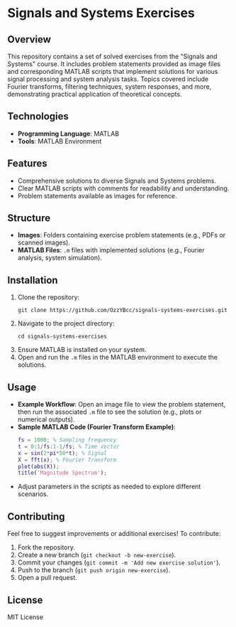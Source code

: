 # Signals and Systems Exercises

## Overview
This repository contains a set of solved exercises from the "Signals and Systems" course. It includes problem statements provided as image files and corresponding MATLAB scripts that implement solutions for various signal processing and system analysis tasks. Topics covered include Fourier transforms, filtering techniques, system responses, and more, demonstrating practical application of theoretical concepts.

## Technologies
- **Programming Language**: MATLAB
- **Tools**: MATLAB Environment

## Features
- Comprehensive solutions to diverse Signals and Systems problems.
- Clear MATLAB scripts with comments for readability and understanding.
- Problem statements available as images for reference.

## Structure
- **Images**: Folders containing exercise problem statements (e.g., PDFs or scanned images).
- **MATLAB Files**: `.m` files with implemented solutions (e.g., Fourier analysis, system simulation).

## Installation
1. Clone the repository:
   ```
   git clone https://github.com/OzzYBcc/signals-systems-exercises.git
   ```
2. Navigate to the project directory:
   ```
   cd signals-systems-exercises
   ```
3. Ensure MATLAB is installed on your system.
4. Open and run the `.m` files in the MATLAB environment to execute the solutions.

## Usage
- **Example Workflow**: Open an image file to view the problem statement, then run the associated `.m` file to see the solution (e.g., plots or numerical outputs).
- **Sample MATLAB Code (Fourier Transform Example)**:
  ```matlab
  fs = 1000; % Sampling frequency
  t = 0:1/fs:1-1/fs; % Time vector
  x = sin(2*pi*50*t); % Signal
  X = fft(x); % Fourier Transform
  plot(abs(X));
  title('Magnitude Spectrum');
  ```
- Adjust parameters in the scripts as needed to explore different scenarios.

## Contributing
Feel free to suggest improvements or additional exercises! To contribute:
1. Fork the repository.
2. Create a new branch (`git checkout -b new-exercise`).
3. Commit your changes (`git commit -m 'Add new exercise solution'`).
4. Push to the branch (`git push origin new-exercise`).
5. Open a pull request.

## License
MIT License